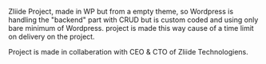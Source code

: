 Zliide Project, made in WP but from a empty theme, so Wordpress is handling the "backend" part with CRUD but is custom coded and using only bare minimum of Wordpress. project is made this way cause of a time limit on delivery on the project.

Project is made in collaberation with CEO & CTO of Zliide Technologiens.
